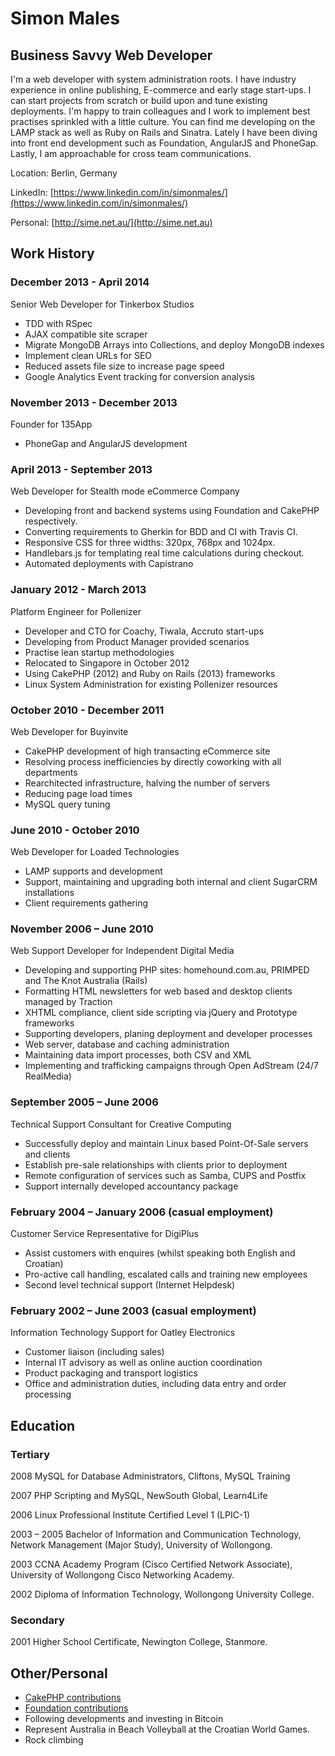 Simon Males
===========

Business Savvy Web Developer
----------------------------
I'm a web developer with system administration roots. I have industry experience in online publishing, E-commerce and early stage start-ups. I can start projects from scratch or build upon and tune existing deployments. I'm happy to train colleagues and I work to implement best practises sprinkled with a little culture. You can find me developing on the LAMP stack as well as Ruby on Rails and Sinatra. Lately I have been diving into front end development such as Foundation, AngularJS and PhoneGap. Lastly, I am approachable for cross team communications.

Location: Berlin, Germany

LinkedIn: [https://www.linkedin.com/in/simonmales/](https://www.linkedin.com/in/simonmales/)

Personal: [http://sime.net.au/](http://sime.net.au)

Work History
------------

### December 2013 - April 2014
Senior Web Developer for Tinkerbox Studios

* TDD with RSpec
* AJAX compatible site scraper
* Migrate MongoDB Arrays into Collections, and deploy MongoDB indexes
* Implement clean URLs for SEO
* Reduced assets file size to increase page speed
* Google Analytics Event tracking for conversion analysis


### November 2013 - December 2013
Founder for 135App

* PhoneGap and AngularJS development

### April 2013 - September 2013
Web Developer for Stealth mode eCommerce Company

* Developing front and backend systems using Foundation and CakePHP respectively.
* Converting requirements to Gherkin for BDD and CI with Travis CI.
* Responsive CSS for three widths: 320px, 768px and 1024px.
* Handlebars.js for templating real time calculations during checkout.
* Automated deployments with Capistrano

### January 2012 - March 2013
Platform Engineer for Pollenizer

* Developer and CTO for Coachy, Tiwala, Accruto start-ups
* Developing from Product Manager provided scenarios
* Practise lean startup methodologies
* Relocated to Singapore in October 2012
* Using CakePHP (2012) and Ruby on Rails (2013) frameworks
* Linux System Administration for existing Pollenizer resources

### October 2010 - December 2011
Web Developer for Buyinvite

* CakePHP development of high transacting eCommerce site
* Resolving process inefficiencies by directly coworking with all departments
* Rearchitected infrastructure, halving the number of servers
* Reducing page load times
* MySQL query tuning

### June 2010 - October 2010
Web Developer for Loaded Technologies

* LAMP supports and development
* Support, maintaining and upgrading both internal and client SugarCRM installations
* Client requirements gathering

### November 2006 – June 2010
Web Support Developer for Independent Digital Media

* Developing and supporting PHP sites: homehound.com.au, PRIMPED and The Knot Australia (Rails)
* Formatting HTML newsletters for web based and desktop clients managed by Traction
* XHTML compliance, client side scripting via jQuery and Prototype frameworks
* Supporting developers, planing deployment and developer processes
* Web server, database and caching administration
* Maintaining data import processes, both CSV and XML
* Implementing and trafficking campaigns through Open AdStream (24/7 RealMedia)

### September 2005 – June 2006
Technical Support Consultant for Creative Computing

* Successfully deploy and maintain Linux based Point-Of-Sale servers and clients
* Establish pre-sale relationships with clients prior to deployment
* Remote configuration of services such as Samba, CUPS and Postfix
* Support internally developed accountancy package

### February 2004 – January 2006 (casual employment)
Customer Service Representative for DigiPlus

* Assist customers with enquires (whilst speaking both English and Croatian)
* Pro-active call handling, escalated calls and training new employees
* Second level technical support (Internet Helpdesk)

### February 2002 – June 2003 (casual employment)
Information Technology Support for Oatley Electronics

* Customer liaison (including sales)
* Internal IT advisory as well as online auction coordination
* Product packaging and transport logistics
* Office and administration duties, including data entry and order processing

Education
---------
### Tertiary
2008
MySQL for Database Administrators, Cliftons, MySQL Training

2007
PHP Scripting and MySQL, NewSouth Global, Learn4Life

2006
Linux Professional Institute Certified Level 1 (LPIC-1)

2003 – 2005
Bachelor of Information and Communication Technology, Network Management (Major Study), University of Wollongong.

2003
CCNA Academy Program (Cisco Certified Network Associate), University of Wollongong Cisco Networking Academy.

2002
Diploma of Information Technology, Wollongong University College.

### Secondary

2001
Higher School Certificate, Newington College, Stanmore.


Other/Personal
--------------
* [CakePHP contributions](https://github.com/cakephp/cakephp/commits/master?author=sime)
* [Foundation contributions](https://github.com/zurb/foundation/commits/master?author=sime)
* Following developments and investing in Bitcoin
* Represent Australia in Beach Volleyball at the Croatian World Games.
* Rock climbing

